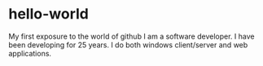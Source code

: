 # hello-world
My first exposure to the world of github
I am a software developer.  I have been developing for 25 years.  I do both windows client/server and web applications.
